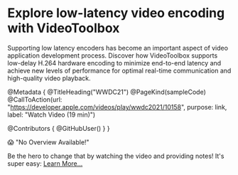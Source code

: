 # Explore low-latency video encoding with VideoToolbox

Supporting low latency encoders has become an important aspect of video application development process. Discover how VideoToolbox supports low-delay H.264 hardware encoding to minimize end-to-end latency and achieve new levels of performance for optimal real-time communication and high-quality video playback.

@Metadata {
   @TitleHeading("WWDC21")
   @PageKind(sampleCode)
   @CallToAction(url: "https://developer.apple.com/videos/play/wwdc2021/10158", purpose: link, label: "Watch Video (19 min)")

   @Contributors {
      @GitHubUser(<replace this with your GitHub handle>)
   }
}

😱 "No Overview Available!"

Be the hero to change that by watching the video and providing notes! It's super easy:
 [Learn More…](https://wwdcnotes.com/documentation/wwdcnotes/contributing)
